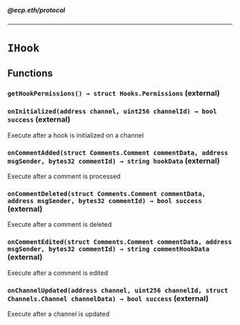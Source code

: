 ##### @ecp.eth/protocol

----

# `IHook`











## Functions

### `getHookPermissions() → struct Hooks.Permissions` (external)





### `onInitialized(address channel, uint256 channelId) → bool success` (external)

Execute after a hook is initialized on a channel




### `onCommentAdded(struct Comments.Comment commentData, address msgSender, bytes32 commentId) → string hookData` (external)

Execute after a comment is processed




### `onCommentDeleted(struct Comments.Comment commentData, address msgSender, bytes32 commentId) → bool success` (external)

Execute after a comment is deleted




### `onCommentEdited(struct Comments.Comment commentData, address msgSender, bytes32 commentId) → string commentHookData` (external)

Execute after a comment is edited




### `onChannelUpdated(address channel, uint256 channelId, struct Channels.Channel channelData) → bool success` (external)

Execute after a channel is updated






